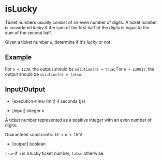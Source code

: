 # isLucky

Ticket numbers usually consist of an even number of digits. A ticket number is considered _lucky_ if the sum of the first half of the digits is equal to the sum of the second half.

Given a ticket number `n`, determine if it's _lucky_ or not.

## Example

For `n = 1230`, the output should be
`solution(n) = true`;
For `n = 239017`, the output should be
`solution(n) = false`.

## Input/Output

- [execution-time-limit] 4 seconds (js)

- [input] integer n

A ticket number represented as a positive integer with an even number of digits.

Guaranteed constraints:
`10 ≤ n < 10^6`.

- [output] boolean

`true` if `n` is a lucky ticket number, `false` otherwise.

